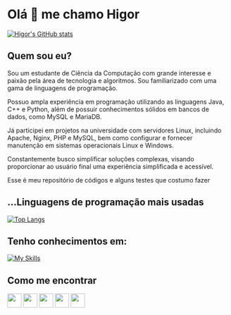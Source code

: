 # Olá 👋 me chamo Higor
[![Higor's GitHub stats](https://github-readme-stats.vercel.app/api?username=higorslva&show_icons=true&include_all_commits=true&theme=tokyonight)](https://github.com/higorslva)
## Quem sou eu?

Sou um estudante de Ciência da Computação com grande interesse e paixão pela área de tecnologia e algoritmos. Sou familiarizado com uma gama de linguagens de programação.

Possuo ampla experiência em programação utilizando as linguagens Java, C++ e Python, além de possuir conhecimentos sólidos em bancos de dados, como MySQL e MariaDB.

Já participei em projetos na universidade com servidores Linux, incluindo Apache, Nginx, PHP e MySQL, bem como configurar e fornecer manutenção em sistemas operacionais Linux e Windows.

Constantemente busco simplificar soluções complexas, visando proporcionar ao usuário final uma experiência simplificada e acessível.

Esse é meu repositório de códigos e alguns testes que costumo fazer

## ...Linguagens de programação mais usadas
[![Top Langs](https://github-readme-stats.vercel.app/api/top-langs/?username=higorslva&layout=compact&langs_count=10&theme=tokyonight)](https://github.com/higorslva?tab=repositories)

## Tenho conhecimentos em:


[![My Skills](https://skillicons.dev/icons?i=linux,git,bash,java,python,vscode,c,cpp,lua,mysql,flutter,aws,gcp,docker,php,&perline=4)](https://skillicons.dev)

## Como me encontrar

[<img src="https://cdn-icons-png.flaticon.com/512/174/174857.png" width="32">](https://www.linkedin.com/in/higorslva/)
[<img src="https://www.vectorlogo.zone/logos/telegram/telegram-tile.svg" width="32">](https://t.me/higorslva)
[<img src="https://w7.pngwing.com/pngs/817/967/png-transparent-gmail-logo-gmail-email-icon-logo-gmail-logo-angle-text-rectangle.png" width="32">](mailto:higor.slva@outlook.com)
[<img src="https://forum.xda-developers.com/data/avatars/h/335/335322.jpg" width="32">](https://forum.xda-developers.com/m/higor_slva.7474710)
[<img src="https://dev-to-uploads.s3.amazonaws.com/uploads/logos/resized_logo_UQww2soKuUsjaOGNB38o.png" width="32">](https://dev.to/higorslva_)
